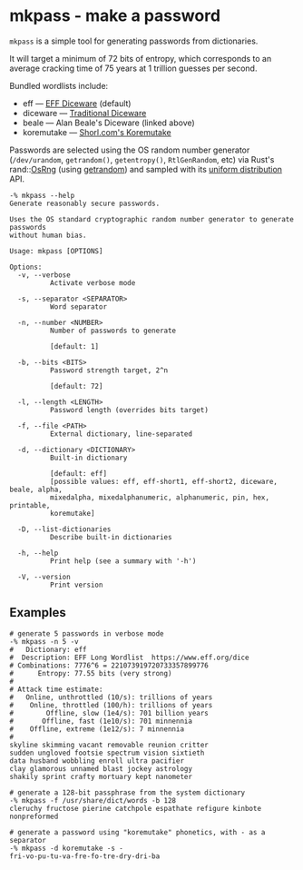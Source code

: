 # mkpass - make a password

`mkpass` is a simple tool for generating passwords from dictionaries.

It will target a minimum of 72 bits of entropy, which corresponds to an average
cracking time of 75 years at 1 trillion guesses per second.

Bundled wordlists include:

* eff — [EFF Diceware][eff] (default)
* diceware — [Traditional Diceware][dice]
* beale — Alan Beale's Diceware (linked above)
* koremutake — [Shorl.com's Koremutake][kore]

Passwords are selected using the OS random number generator (`/dev/urandom`,
`getrandom()`, `getentropy()`, `RtlGenRandom`, etc) via Rust's
rand::[OsRng][osrng] (using [getrandom]) and sampled with its
[uniform distribution][uniform] API.

```
-% mkpass --help
Generate reasonably secure passwords.

Uses the OS standard cryptographic random number generator to generate passwords
without human bias.

Usage: mkpass [OPTIONS]

Options:
  -v, --verbose
          Activate verbose mode

  -s, --separator <SEPARATOR>
          Word separator

  -n, --number <NUMBER>
          Number of passwords to generate

          [default: 1]

  -b, --bits <BITS>
          Password strength target, 2^n

          [default: 72]

  -l, --length <LENGTH>
          Password length (overrides bits target)

  -f, --file <PATH>
          External dictionary, line-separated

  -d, --dictionary <DICTIONARY>
          Built-in dictionary

          [default: eff]
          [possible values: eff, eff-short1, eff-short2, diceware, beale, alpha,
          mixedalpha, mixedalphanumeric, alphanumeric, pin, hex, printable,
          koremutake]

  -D, --list-dictionaries
          Describe built-in dictionaries

  -h, --help
          Print help (see a summary with '-h')

  -V, --version
          Print version
```

## Examples

```
# generate 5 passwords in verbose mode
-% mkpass -n 5 -v
#   Dictionary: eff
#  Description: EFF Long Wordlist  https://www.eff.org/dice
# Combinations: 7776^6 = 221073919720733357899776
#      Entropy: 77.55 bits (very strong)
#
# Attack time estimate:
#   Online, unthrottled (10/s): trillions of years
#    Online, throttled (100/h): trillions of years
#        Offline, slow (1e4/s): 701 billion years
#       Offline, fast (1e10/s): 701 minnennia
#    Offline, extreme (1e12/s): 7 minnennia
#
skyline skimming vacant removable reunion critter
sudden ungloved footsie spectrum vision sixtieth
data husband wobbling enroll ultra pacifier
clay glamorous unnamed blast jockey astrology
shakily sprint crafty mortuary kept nanometer
```

```
# generate a 128-bit passphrase from the system dictionary
-% mkpass -f /usr/share/dict/words -b 128
cleruchy fructose pierine catchpole espathate refigure kinbote nonpreformed
```

```
# generate a password using "koremutake" phonetics, with - as a separator
-% mkpass -d koremutake -s -
fri-vo-pu-tu-va-fre-fo-tre-dry-dri-ba
```

[eff]: https://www.eff.org/dice
[dice]: http://world.std.com/~reinhold/diceware.html
[kore]: http://shorl.com/koremutake.php
[osrng]: https://docs.rs/rand/0.7.0/rand/rngs/struct.OsRng.html
[uniform]: https://docs.rs/rand/0.7.0/rand/distributions/struct.Uniform.html
[getrandom]: https://crates.io/crates/getrandom